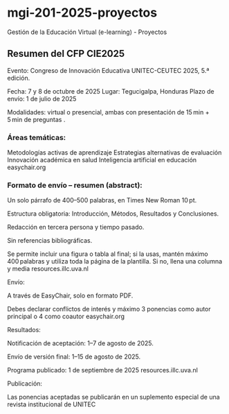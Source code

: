 # mgi-201-2025-proyectos
Gestión de la Educación Virtual (e-learning) - Proyectos

## Resumen del CFP CIE2025
Evento: Congreso de Innovación Educativa UNITEC-CEUTEC 2025, 5.ª edición.

Fecha: 7 y 8 de octubre de 2025
Lugar: Tegucigalpa, Honduras
Plazo de envío: 1 de julio de 2025 

Modalidades: virtual o presencial, ambas con presentación de 15 min + 5 min de preguntas .

### Áreas temáticas:
Metodologías activas de aprendizaje
Estrategias alternativas de evaluación
Innovación académica en salud
Inteligencia artificial en educación 
easychair.org


### Formato de envío – resumen (abstract):

Un solo párrafo de 400–500 palabras, en Times New Roman 10 pt.

Estructura obligatoria: Introducción, Métodos, Resultados y Conclusiones.

Redacción en tercera persona y tiempo pasado.

Sin referencias bibliográficas.

Se permite incluir una figura o tabla al final; si la usas, mantén máximo 400 palabras y utiliza toda la página de la plantilla. Si no, llena una columna y media 
resources.illc.uva.nl

Envío:

A través de EasyChair, solo en formato PDF.

Debes declarar conflictos de interés y máximo 3 ponencias como autor principal o 4 como coautor 
easychair.org

Resultados:

Notificación de aceptación: 1–7 de agosto de 2025.

Envío de versión final: 1–15 de agosto de 2025.

Programa publicado: 1 de septiembre de 2025 
resources.illc.uva.nl


Publicación:

Las ponencias aceptadas se publicarán en un suplemento especial de una revista institucional de UNITEC
